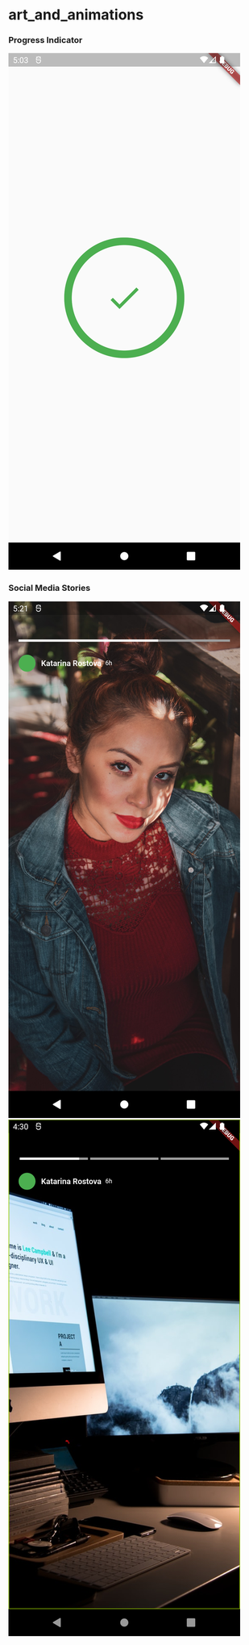 # art_and_animations


### Progress Indicator
![Circular Indicator](screenshots/circular_indicator.png)


### Social Media Stories
![Social Media Stories](screenshots/social_stories.png)
![Social Media Stories 2](screenshots/social_stories_2.png)
